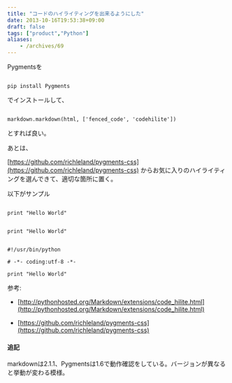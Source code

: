 ```yaml
---
title: "コードのハイライティングを出来るようにした"
date: 2013-10-16T19:53:38+09:00
draft: false
tags: ["product","Python"]
aliases:
    - /archives/69
---
```


Pygmentsを
~~~~
pip install Pygments
~~~~
でインストールして、
~~~~{.python}
markdown.markdown(html, ['fenced_code', 'codehilite'])
~~~~
とすれば良い。
あとは、
 [https://github.com/richleland/pygments-css](https://github.com/richleland/pygments-css) からお気に入りのハイライティングを選んできて、適切な箇所に置く。


以下がサンプル
~~~~
print "Hello World"
~~~~

~~~~{.python}
print "Hello World"
~~~~

~~~~
#!/usr/bin/python
# -*- coding:utf-8 -*-
print "Hello World"
~~~~

参考:

* [http://pythonhosted.org/Markdown/extensions/code_hilite.html](http://pythonhosted.org/Markdown/extensions/code_hilite.html)
* [https://github.com/richleland/pygments-css](https://github.com/richleland/pygments-css) 


#### 追記
markdownは2.1.1、Pygmentsは1.6で動作確認をしている。バージョンが異なると挙動が変わる模様。


